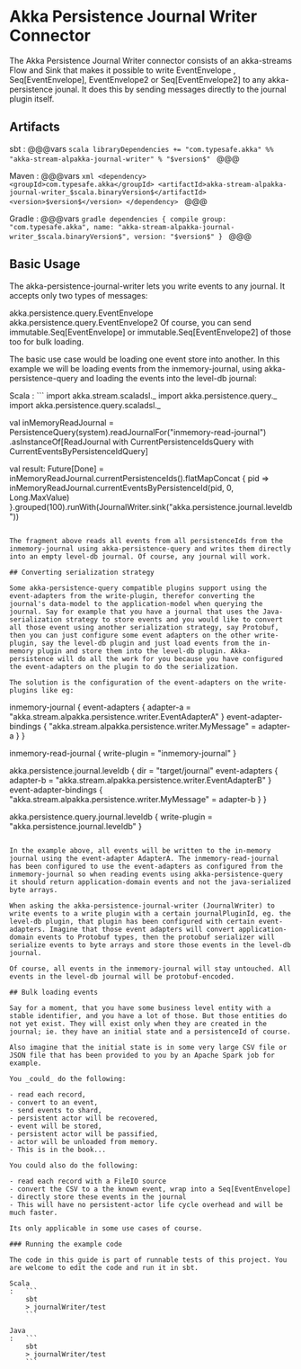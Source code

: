 # Akka Persistence Journal Writer Connector

The Akka Persistence Journal Writer connector consists of an akka-streams Flow and Sink that makes it possible to write EventEnvelope , Seq[EventEnvelope], EventEnvelope2 or Seq[EventEnvelope2] to any akka-persistence jounal. It does this by sending messages directly to the journal plugin itself.

## Artifacts

sbt
:   @@@vars
    ```scala
    libraryDependencies += "com.typesafe.akka" %% "akka-stream-alpakka-journal-writer" % "$version$"
    ```
    @@@

Maven
:   @@@vars
    ```xml
    <dependency>
      <groupId>com.typesafe.akka</groupId>
      <artifactId>akka-stream-alpakka-journal-writer_$scala.binaryVersion$</artifactId>
      <version>$version$</version>
    </dependency>
    ```
    @@@

Gradle
:   @@@vars
    ```gradle
    dependencies {
      compile group: "com.typesafe.akka", name: "akka-stream-alpakka-journal-writer_$scala.binaryVersion$", version: "$version$"
    }
    ```
    @@@

## Basic Usage

The akka-persistence-journal-writer lets you write events to any journal. It accepts only two types of messages:

akka.persistence.query.EventEnvelope
akka.persistence.query.EventEnvelope2
Of course, you can send immutable.Seq[EventEnvelope] or immutable.Seq[EventEnvelope2] of those too for bulk loading.

The basic use case would be loading one event store into another. In this example we will be loading events from the inmemory-journal, using akka-persistence-query and loading the events into the level-db journal:

Scala
:   ```
import akka.stream.scaladsl._
import akka.persistence.query._
import akka.persistence.query.scaladsl._

val inMemoryReadJournal = PersistenceQuery(system).readJournalFor("inmemory-read-journal")
 .asInstanceOf[ReadJournal with CurrentPersistenceIdsQuery with CurrentEventsByPersistenceIdQuery]

val result: Future[Done] =
 inMemoryReadJournal.currentPersistenceIds().flatMapConcat { pid =>
  inMemoryReadJournal.currentEventsByPersistenceId(pid, 0, Long.MaxValue)
 }.grouped(100).runWith(JournalWriter.sink("akka.persistence.journal.leveldb"))
```

The fragment above reads all events from all persistenceIds from the inmemory-journal using akka-persistence-query and writes them directly into an empty level-db journal. Of course, any journal will work.

## Converting serialization strategy

Some akka-persistence-query compatible plugins support using the event-adapters from the write-plugin, therefor converting the journal's data-model to the application-model when querying the journal. Say for example that you have a journal that uses the Java-serialization strategy to store events and you would like to convert all those event using another serialization strategy, say Protobuf, then you can just configure some event adapters on the other write-plugin, say the level-db plugin and just load events from the in-memory plugin and store them into the level-db plugin. Akka-persistence will do all the work for you because you have configured the event-adapters on the plugin to do the serialization.

The solution is the configuration of the event-adapters on the write-plugins like eg:

```
inmemory-journal {
  event-adapters {
    adapter-a = "akka.stream.alpakka.persistence.writer.EventAdapterA"
  }
  event-adapter-bindings {
    "akka.stream.alpakka.persistence.writer.MyMessage" = adapter-a
  }
}

inmemory-read-journal {
  write-plugin = "inmemory-journal"
}

akka.persistence.journal.leveldb {
  dir = "target/journal"
  event-adapters {
    adapter-b = "akka.stream.alpakka.persistence.writer.EventAdapterB"
  }
  event-adapter-bindings {
    "akka.stream.alpakka.persistence.writer.MyMessage" = adapter-b
  }
}

akka.persistence.query.journal.leveldb {
  write-plugin = "akka.persistence.journal.leveldb"
}
```

In the example above, all events will be written to the in-memory journal using the event-adapter AdapterA. The inmemory-read-journal has been configured to use the event-adapters as configured from the inmemory-journal so when reading events using akka-persistence-query it should return application-domain events and not the java-serialized byte arrays.

When asking the akka-persistence-journal-writer (JournalWriter) to write events to a write plugin with a certain journalPluginId, eg. the level-db plugin, that plugin has been configured with certain event-adapters. Imagine that those event adapters will convert application-domain events to Protobuf types, then the protobuf serializer will serialize events to byte arrays and store those events in the level-db journal.

Of course, all events in the inmemory-journal will stay untouched. All events in the level-db journal will be protobuf-encoded.

## Bulk loading events

Say for a moment, that you have some business level entity with a stable identifier, and you have a lot of those. But those entities do not yet exist. They will exist only when they are created in the journal; ie. they have an initial state and a persistenceId of course.

Also imagine that the initial state is in some very large CSV file or JSON file that has been provided to you by an Apache Spark job for example.

You _could_ do the following:

- read each record,
- convert to an event,
- send events to shard,
- persistent actor will be recovered,
- event will be stored,
- persistent actor will be passified,
- actor will be unloaded from memory.
- This is in the book...

You could also do the following:

- read each record with a FileIO source
- convert the CSV to a the known event, wrap into a Seq[EventEnvelope]
- directly store these events in the journal
- This will have no persistent-actor life cycle overhead and will be much faster.

Its only applicable in some use cases of course.

### Running the example code

The code in this guide is part of runnable tests of this project. You are welcome to edit the code and run it in sbt.

Scala
:   ```
    sbt
    > journalWriter/test
    ```

Java
:   ```
    sbt
    > journalWriter/test
    ```
